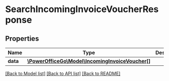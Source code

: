 # SearchIncomingInvoiceVoucherResponse

## Properties
Name | Type | Description | Notes
------------ | ------------- | ------------- | -------------
**data** | [**\PowerOfficeGo\Model\IncomingInvoiceVoucher[]**](IncomingInvoiceVoucher.md) |  | [optional] 

[[Back to Model list]](../README.md#documentation-for-models) [[Back to API list]](../README.md#documentation-for-api-endpoints) [[Back to README]](../README.md)


